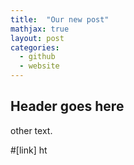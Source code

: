 ```yaml
---
title:  "Our new post"
mathjax: true
layout: post
categories: 
  - github
  - website
---
```


## Header goes here

other text.

#[link] ht

